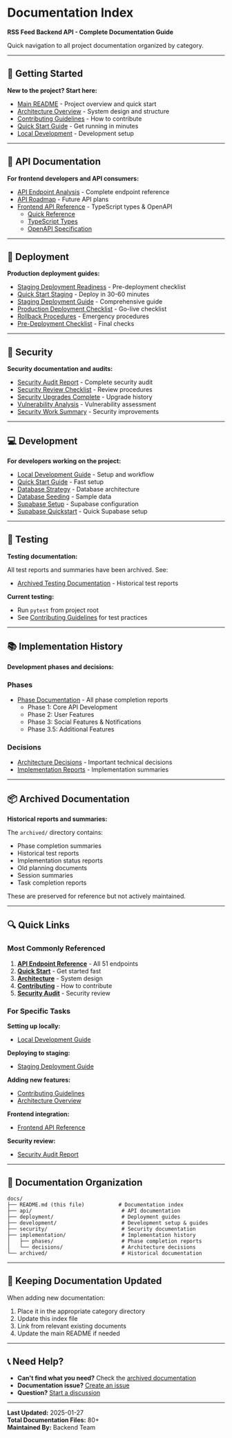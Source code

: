 # Documentation Index

**RSS Feed Backend API - Complete Documentation Guide**

Quick navigation to all project documentation organized by category.

---

## 🚀 Getting Started

**New to the project? Start here:**

- [Main README](../README.md) - Project overview and quick start
- [Architecture Overview](../ARCHITECTURE.md) - System design and structure
- [Contributing Guidelines](../CONTRIBUTING.md) - How to contribute
- [Quick Start Guide](./development/QUICK_START_GUIDE.md) - Get running in minutes
- [Local Development](./development/LOCAL_DEVELOPMENT_GUIDE.md) - Development setup

---

## 📡 API Documentation

**For frontend developers and API consumers:**

- [API Endpoint Analysis](./api/API_ENDPOINT_ANALYSIS.md) - Complete endpoint reference
- [API Roadmap](./api/API_ROADMAP.md) - Future API plans
- [Frontend API Reference](../frontend-api-reference/README.md) - TypeScript types & OpenAPI
  - [Quick Reference](../frontend-api-reference/01-API-QUICK-REFERENCE.md)
  - [TypeScript Types](../frontend-api-reference/02-TYPESCRIPT-TYPES.md)
  - [OpenAPI Specification](../frontend-api-reference/03-OPENAPI-SPEC.md)

---

## 🚢 Deployment

**Production deployment guides:**

- [Staging Deployment Readiness](./deployment/STAGING_DEPLOYMENT_READINESS.md) - Pre-deployment checklist
- [Quick Start Staging](./deployment/QUICK_START_STAGING.md) - Deploy in 30-60 minutes
- [Staging Deployment Guide](./deployment/STAGING_DEPLOYMENT_GUIDE.md) - Comprehensive guide
- [Production Deployment Checklist](./deployment/PRODUCTION_DEPLOYMENT_CHECKLIST.md) - Go-live checklist
- [Rollback Procedures](./deployment/ROLLBACK_PROCEDURES.md) - Emergency procedures
- [Pre-Deployment Checklist](./deployment/PRE_DEPLOYMENT_CHECKLIST.md) - Final checks

---

## 🔐 Security

**Security documentation and audits:**

- [Security Audit Report](./security/SECURITY_AUDIT_REPORT.md) - Complete security audit
- [Security Review Checklist](./security/SECURITY_REVIEW_CHECKLIST.md) - Review procedures
- [Security Upgrades Complete](./security/SECURITY_UPGRADES_COMPLETE.md) - Upgrade history
- [Vulnerability Analysis](./security/VULNERABILITY_ANALYSIS.md) - Vulnerability assessment
- [Security Work Summary](./security/SECURITY_WORK_SUMMARY.md) - Security improvements

---

## 💻 Development

**For developers working on the project:**

- [Local Development Guide](./development/LOCAL_DEVELOPMENT_GUIDE.md) - Setup and workflow
- [Quick Start Guide](./development/QUICK_START_GUIDE.md) - Fast setup
- [Database Strategy](./development/DATABASE_STRATEGY.md) - Database architecture
- [Database Seeding](./development/DATABASE_SEEDING_COMPLETE.md) - Sample data
- [Supabase Setup](./development/SUPABASE_SETUP_GUIDE.md) - Supabase configuration
- [Supabase Quickstart](./development/SUPABASE_QUICKSTART.md) - Quick Supabase setup

---

## 🧪 Testing

**Testing documentation:**

All test reports and summaries have been archived. See:
- [Archived Testing Documentation](./archived/) - Historical test reports

**Current testing:**
- Run `pytest` from project root
- See [Contributing Guidelines](../CONTRIBUTING.md#testing-guidelines) for test practices

---

## 📚 Implementation History

**Development phases and decisions:**

### Phases
- [Phase Documentation](./implementation/phases/) - All phase completion reports
  - Phase 1: Core API Development
  - Phase 2: User Features
  - Phase 3: Social Features & Notifications
  - Phase 3.5: Additional Features

### Decisions
- [Architecture Decisions](./implementation/decisions/) - Important technical decisions
- [Implementation Reports](./implementation/) - Implementation summaries

---

## 📦 Archived Documentation

**Historical reports and summaries:**

The `archived/` directory contains:
- Phase completion summaries
- Historical test reports
- Implementation status reports
- Old planning documents
- Session summaries
- Task completion reports

These are preserved for reference but not actively maintained.

---

## 🔍 Quick Links

### Most Commonly Referenced

1. **[API Endpoint Reference](./api/API_ENDPOINT_ANALYSIS.md)** - All 51 endpoints
2. **[Quick Start](./development/QUICK_START_GUIDE.md)** - Get started fast
3. **[Architecture](../ARCHITECTURE.md)** - System design
4. **[Contributing](../CONTRIBUTING.md)** - How to contribute
5. **[Security Audit](./security/SECURITY_AUDIT_REPORT.md)** - Security review

### For Specific Tasks

**Setting up locally:**
- [Local Development Guide](./development/LOCAL_DEVELOPMENT_GUIDE.md)

**Deploying to staging:**
- [Staging Deployment Guide](./deployment/STAGING_DEPLOYMENT_GUIDE.md)

**Adding new features:**
- [Contributing Guidelines](../CONTRIBUTING.md)
- [Architecture Overview](../ARCHITECTURE.md)

**Frontend integration:**
- [Frontend API Reference](../frontend-api-reference/README.md)

**Security review:**
- [Security Audit Report](./security/SECURITY_AUDIT_REPORT.md)

---

## 📝 Documentation Organization

```
docs/
├── README.md (this file)           # Documentation index
├── api/                             # API documentation
├── deployment/                      # Deployment guides
├── development/                     # Development setup & guides
├── security/                        # Security documentation
├── implementation/                  # Implementation history
│   ├── phases/                      # Phase completion reports
│   └── decisions/                   # Architecture decisions
└── archived/                        # Historical documentation
```

---

## 🔄 Keeping Documentation Updated

When adding new documentation:

1. Place it in the appropriate category directory
2. Update this index file
3. Link from relevant existing documents
4. Update the main README if needed

---

## 📞 Need Help?

- **Can't find what you need?** Check the [archived documentation](./archived/)
- **Documentation issue?** [Create an issue](https://github.com/Number531/RSS-Feed-Backend/issues/new?template=documentation.yml)
- **Question?** [Start a discussion](https://github.com/Number531/RSS-Feed-Backend/discussions)

---

**Last Updated:** 2025-01-27  
**Total Documentation Files:** 80+  
**Maintained By:** Backend Team
